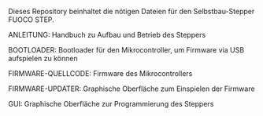 Dieses Repository beinhaltet die nötigen Dateien für den Selbstbau-Stepper FUOCO STEP.

ANLEITUNG: Handbuch zu Aufbau und Betrieb des Steppers

BOOTLOADER: Bootloader für den Mikrocontroller, um Firmware via USB aufspielen zu können

FIRMWARE-QUELLCODE: Firmware des Mikrocontrollers

FIRMWARE-UPDATER: Graphische Oberfläche zum Einspielen der Firmware

GUI: Graphische Oberfläche zur Programmierung des Steppers
